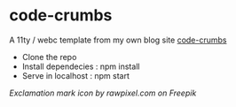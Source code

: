 # code-crumbs
A 11ty / webc template from my own blog site [code-crumbs](https://code-crumbs.pplaissy.fr/)

- Clone the repo
- Install dependecies : npm install
- Serve in localhost : npm start

*Exclamation mark icon by rawpixel.com on Freepik*
